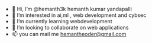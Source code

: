 - 👋 Hi, I’m @hemanth3k hemanth kumar yandapalli
- 👀 I’m interested in ai,ml , web development and cybsec
- 🌱 I’m currently learning webdevelopment
- 💞️ I’m looking to collaborate on web applications
- 📫 you can mail me hemantheoder@gmail.com

<!---
hemanth3k/hemanth3k is a ✨ special ✨ repository because its `README.md` (this file) appears on your GitHub profile.
You can click the Preview link to take a look at your changes.
--->
